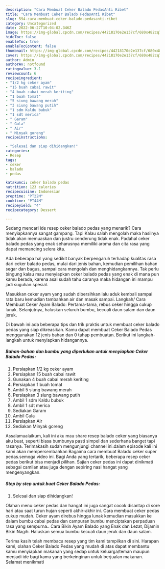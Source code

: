 ```yaml
---
description: "Cara Membuat Ceker Balado PedasAnti Ribet"
title: "Cara Membuat Ceker Balado PedasAnti Ribet"
slug: 594-cara-membuat-ceker-balado-pedasanti-ribet
category: Uncategorized
date: 2022-06-27T10:04:02.346Z
image: https://img-global.cpcdn.com/recipes/44218170e2e137cf/680x482cq70/ceker-balado-pedas-foto-resep-utama.jpg
hideToc: false
enableToc: true
enableTocContent: false
thumbnail: https://img-global.cpcdn.com/recipes/44218170e2e137cf/680x482cq70/ceker-balado-pedas-foto-resep-utama.jpg
cover: https://img-global.cpcdn.com/recipes/44218170e2e137cf/680x482cq70/ceker-balado-pedas-foto-resep-utama.jpg
author: Admin
authorAv: notfound
ratingvalue: 3.1
reviewcount: 6
recipeingredient:
- "1/2 kg ceker ayam"
- "15 buah cabai rawit"
- "4 buah cabai merah keriting"
- "1 buah tomat"
- "5 siung bawang merah"
- "3 siung bawang putih"
- "1 sdm Kaldu bubuk"
- "1 sdt merica"
- " Garam"
- " Gula"
- " Air"
- " Minyak goreng"
recipeinstructions:

- "Selesai dan siap dihidangkan!"
categories:
- Resep
tags:
- ceker
- balado
- pedas

katakunci: ceker balado pedas 
nutrition: 123 calories
recipecuisine: Indonesian
preptime: "PT22M"
cooktime: "PT44M"
recipeyield: "4"
recipecategory: Dessert

---
```



Sedang mencari ide resep ceker balado pedas yang menarik? Cara menyiapkannya sangat gampang. Tapi Kalau salah mengolah maka hasilnya tidak akan memuaskan dan justru cenderung tidak enak. Padahal ceker balado pedas yang enak seharusnya memiliki aroma dan cita rasa yang dapat memancing selera kita.


Ada beberapa hal yang sedikit banyak berpengaruh terhadap kualitas rasa dari ceker balado pedas, mulai dari jenis bahan, kemudian pemilihan bahan segar dan bagus, sampai cara mengolah dan menghidangkannya. Tak perlu bingung kalau mau menyiapkan ceker balado pedas yang enak di mana pun kamu berada, karena asal sudah tahu caranya maka hidangan ini mampu jadi suguhan spesial.

Masukkan ceker ayam yang sudah dibersihkan lalu aduk kembali sampai rata baru kemudian tambahkan air dan masak sampai. Langkah/ Cara Membuat Ceker Ayam Balado: Pertama-tama, rebus ceker hingga cukup lunak. Selanjutnya, haluskan seluruh bumbu, kecuali daun salam dan daun jeruk.


Di bawah ini ada beberapa tips dan trik praktis untuk membuat ceker balado pedas yang siap dikreasikan. Kamu dapat membuat Ceker Balado Pedas menggunakan 12 jenis bahan dan 0 tahap pembuatan. Berikut ini langkah-langkah untuk menyiapkan hidangannya.

<!--inarticleads1-->

##### Bahan-bahan dan bumbu yang diperlukan untuk menyiapkan Ceker Balado Pedas:

1. Persiapkan 1/2 kg ceker ayam
1. Persiapkan 15 buah cabai rawit
1. Gunakan 4 buah cabai merah keriting
1. Persiapkan 1 buah tomat
1. Ambil 5 siung bawang merah
1. Persiapkan 3 siung bawang putih
1. Ambil 1 sdm Kaldu bubuk
1. Ambil 1 sdt merica
1. Sediakan  Garam
1. Ambil  Gula
1. Persiapkan  Air
1. Sediakan  Minyak goreng


Assalamualaikum, kali ini aku mau share resep balado ceker yang biasanya aku buat, seperti biasa bumbunya pasti simpel dan sederhana banget tapi rasanya. Terimakasih sudah mengunjungi channel ini.dalam episode kali ini kami akan mempersembahkan Bagaima cara membuat Balado ceker super pedas.semoga video ini. Bagi Anda yang tertarik, beberapa resep ceker pedas berikut bisa menjadi pilihan. Sajian ceker pedas ini dapat dinikmati sebagai camilan atau juga dengan sepiring nasi hangat yang mengenyangkan. 

<!--inarticleads2-->

##### Step by step untuk buat Ceker Balado Pedas:


1. Selesai dan siap dihidangkan!

Olahan menu ceker pedas dan hangat ini juga sangat cocok disantap di sore hari atau saat turun hujan seperti akhir-akhir ini. Cara membuat ceker pedas cukup mudah. Ceker ayam direbus hingga lunak kemudian masukkan ke dalam bumbu cabai pedas dan campuran bumbu menciptakan perpaduan rasa yang sempurna.. Cara Bikin Ayam Balado yang Enak dan Lezat, Dijamin Bikin Nagih. Haluskan semua bumbu kecuali daun jeruk dan daun salam. 

Terima kasih telah membaca resep yang tim kami tampilkan di sini. Harapan kami, olahan Ceker Balado Pedas yang mudah di atas dapat membantu kamu menyiapkan makanan yang sedap untuk keluarga/teman maupun menjadi ide bagi kamu yang berkeinginan untuk berjualan makanan. Selamat menikmati
